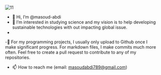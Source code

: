 ![11](https://user-images.githubusercontent.com/94195442/198852254-5217636a-b0e1-4536-a1f0-bf7b3cee1616.jpg)

-   👋 Hi, I’m @masoud-abdi
- 👀 I’m interested in studying science and my vision is to help developing sustainable technologies with out impacting global issue.
- 
-💞️ For my programming projects, I usually only upload to Github once I make significant progress. For markdown files, I make commits much more often. Feel free to create a pull request to contribute to any of my repositories.

- 📫 How to reach me (email: masoudabdi789@gmail.com)
<!---
masoud-abdi/masoud-abdi is a ✨ special ✨ repository because its `README.md` (this file) appears on your GitHub profile.
You can click the Preview link to take a look at your changes.
--->

